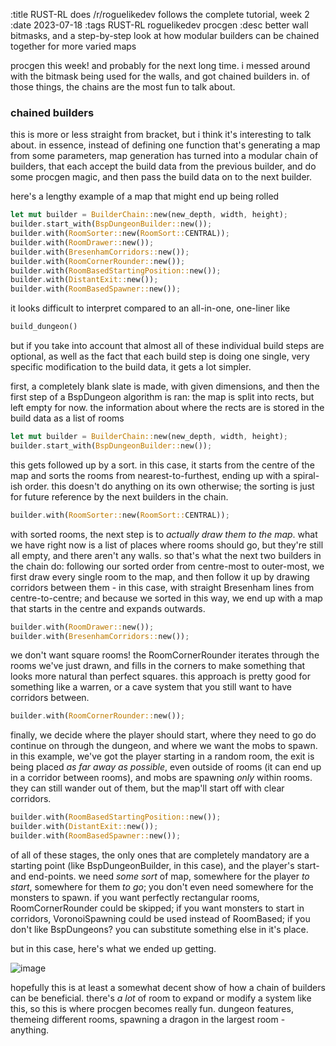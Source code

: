:title RUST-RL does /r/roguelikedev follows the complete tutorial, week 2
:date 2023-07-18
:tags RUST-RL roguelikedev procgen
:desc better wall bitmasks, and a step-by-step look at how modular builders can be chained together for more varied maps

procgen this week! and probably for the next long time. i messed around with the bitmask being used for the walls, and got chained builders in. of those things, the chains are the most fun to talk about.

### chained builders

this is more or less straight from bracket, but i think it's interesting to talk about. in essence, instead of defining one function that's generating a map from some parameters, map generation has turned into a modular chain of builders, that each accept the build data from the previous builder, and do some procgen magic, and then pass the build data on to the next builder.

here's a lengthy example of a map that might end up being rolled

```rust
let mut builder = BuilderChain::new(new_depth, width, height);
builder.start_with(BspDungeonBuilder::new());
builder.with(RoomSorter::new(RoomSort::CENTRAL));
builder.with(RoomDrawer::new());
builder.with(BresenhamCorridors::new());
builder.with(RoomCornerRounder::new());
builder.with(RoomBasedStartingPosition::new());
builder.with(DistantExit::new());
builder.with(RoomBasedSpawner::new());
```

it looks difficult to interpret compared to an all-in-one, one-liner like 

```rust
build_dungeon()
```

but if you take into account that almost all of these individual build steps are optional, as well as the fact that each build step is doing one single, very specific modification to the build data, it gets a lot simpler.

first, a completely blank slate is made, with given dimensions, and then the first step of a BspDungeon algorithm is ran: the map is split into rects, but left empty for now. the information about where the rects are is stored in the build data as a list of rooms

```rust
let mut builder = BuilderChain::new(new_depth, width, height);
builder.start_with(BspDungeonBuilder::new());
```

this gets followed up by a sort. in this case, it starts from the centre of the map and sorts the rooms from nearest-to-furthest, ending up with a spiral-ish order. this doesn't do anything on its own otherwise; the sorting is just for future reference by the next builders in the chain.

```rust
builder.with(RoomSorter::new(RoomSort::CENTRAL));
```

with sorted rooms, the next step is to *actually draw them to the map*. what we have right now is a list of places where rooms should go, but they're still all empty, and there aren't any walls. so that's what the next two builders in the chain do: following our sorted order from centre-most to outer-most, we first draw every single room to the map, and then follow it up by drawing corridors between them - in this case, with straight Bresenham lines from centre-to-centre; and because we sorted in this way, we end up with a map that starts in the centre and expands outwards.

```rust
builder.with(RoomDrawer::new());
builder.with(BresenhamCorridors::new());
```

we don't want square rooms! the RoomCornerRounder iterates through the rooms we've just drawn, and fills in the corners to make something that looks more natural than perfect squares. this approach is pretty good for something like a warren, or a cave system that you still want to have corridors between.

```rust
builder.with(RoomCornerRounder::new());
```

finally, we decide where the player should start, where they need to go do continue on through the dungeon, and where we want the mobs to spawn. in this example, we've got the player starting in a random room, the exit is being placed *as far away as possible*, even outside of rooms (it can end up in a corridor between rooms), and mobs are spawning *only* within rooms. they can still wander out of them, but the map'll start off with clear corridors.

```rust
builder.with(RoomBasedStartingPosition::new());
builder.with(DistantExit::new());
builder.with(RoomBasedSpawner::new());
```

of all of these stages, the only ones that are completely mandatory are a starting point (like BspDungeonBuilder, in this case), and the player's start- and end-points. we need *some sort* of map, somewhere for the player *to start*, somewhere for them *to go*; you don't even need somewhere for the monsters to spawn. if you want perfectly rectangular rooms, RoomCornerRounder could be skipped; if you want monsters to start in corridors, VoronoiSpawning could be used instead of RoomBased; if you don't like BspDungeons? you can substitute something else in it's place.

but in this case, here's what we ended up getting.

![image](/builder-chain.png)

hopefully this is at least a somewhat decent show of how a chain of builders can be beneficial. there's *a lot* of room to expand or modify a system like this, so this is where procgen becomes really fun. dungeon features, themeing different rooms, spawning a dragon in the largest room - anything.

